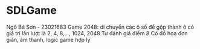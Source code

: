 # SDLGame
Ngô Bá Sơn - 23021683
Game 2048: di chuyển các ô số để gộp thành ô có giá trị lần lượt là 2, 4, 8,..., 1024, 2048
Tự đánh giá điểm 8
Có đồ họa đơn giản, âm thanh, logic game hợp lý

